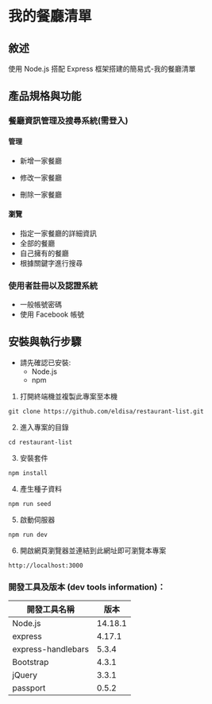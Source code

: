 # 我的餐廳清單

## 敘述
使用 Node.js 搭配 Express 框架搭建的簡易式-我的餐廳清單

## 產品規格與功能

### 餐廳資訊管理及搜尋系統(需登入)
#### 管理
* 新增一家餐廳

* 修改一家餐廳
* 刪除一家餐廳

#### 瀏覽
* 指定一家餐廳的詳細資訊
* 全部的餐廳
* 自己擁有的餐廳
* 根據關鍵字進行搜尋

### 使用者註冊以及認證系統

* 一般帳號密碼
* 使用 Facebook 帳號

## 安裝與執行步驟

* 請先確認已安裝:
    * Node.js
    * npm 

1. 打開終端機並複製此專案至本機

```
git clone https://github.com/eldisa/restaurant-list.git

```

2. 進入專案的目錄
```
cd restaurant-list
```
3. 安裝套件

```
npm install
```

4. 產生種子資料

```
npm run seed
```
5. 啟動伺服器

```
npm run dev
```

6. 開啟網頁瀏覽器並連結到此網址即可瀏覽本專案
```
http://localhost:3000
```
### 開發工具及版本 (dev tools information)：
| 開發工具名稱         | 版本    |
| ------------------ | ------- |
| Node.js            | 14.18.1 |
| express            | 4.17.1  |
| express-handlebars | 5.3.4   |
| Bootstrap          | 4.3.1   |
| jQuery             | 3.3.1   |
| passport           | 0.5.2   |
